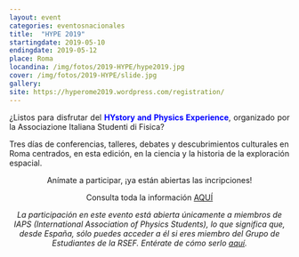 ```yaml
---
layout: event
categories: eventosnacionales
title:  "HYPE 2019"
startingdate: 2019-05-10
endingdate: 2019-05-12
place: Roma
locandina: /img/fotos/2019-HYPE/hype2019.jpg
cover: /img/fotos/2019-HYPE/slide.jpg
gallery:
site: https://hyperome2019.wordpress.com/registration/
---
```

<p style="text-align: justify;">
¿Listos para disfrutar del <span style="color:blue;font-weight:bold">HYstory and Physics Experience</span>, organizado por la Associazione Italiana Studenti di Fisica?

Tres días de conferencias, talleres, debates y descubrimientos culturales en Roma centrados, en esta edición, en la ciencia y la historia de la exploración espacial.
</p>

<p><center>Anímate a participar, ¡ya están abiertas las incripciones!</center></p>

<p><center>Consulta toda la información <a href="https://hyperome2019.wordpress.com/registration/">AQUÍ</a></center>

<p><center><i>La participación en este evento está abierta únicamente a miembros de IAPS (International Association of Physics Students), lo que significa que, desde España, sólo puedes acceder a él si eres miembro del Grupo de Estudiantes de la RSEF. Entérate de cómo serlo <a href="/inscripcion/">aquí</a>.</i></center></p>
